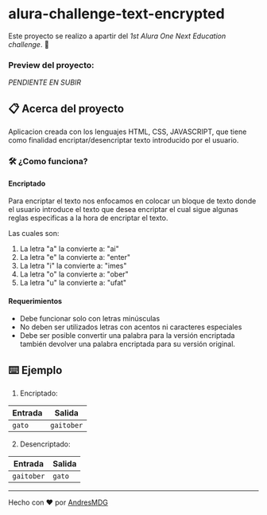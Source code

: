 # alura-challenge-text-encrypted
Este proyecto se realizo a apartir del *1st Alura One Next Education challenge*. :rocket:

### Preview del proyecto:
*PENDIENTE EN SUBIR*

## 📋 Acerca del proyecto
Aplicacion creada con los lenguajes HTML, CSS, JAVASCRIPT,
que tiene como finalidad encriptar/desencriptar texto introducido
por el usuario.

### 🛠 ¿Como funciona? 
#### Encriptado

Para encriptar el texto nos enfocamos
en colocar un bloque de texto donde el usuario introduce el texto
que desea encriptar el cual sigue algunas reglas especificas
a la hora de encriptar el texto.

Las cuales son:

1. La letra "a" la convierte a: "ai"
2. La letra "e" la convierte a: "enter"
3. La letra "i" la convierte a: "imes"
4. La letra "o" la convierte a: "ober"
5. La letra "u" la convierte a: "ufat"

#### Requerimientos

- Debe funcionar solo con letras minúsculas
- No deben ser utilizados letras con acentos ni caracteres especiales
- Debe ser posible convertir una palabra para la versión encriptada también devolver una palabra encriptada para su versión original. 

## ⌨️ Ejemplo

1. Encriptado:

| Entrada | Salida |
| ----------- | ----------- |
| `gato` | `gaitober` |

2. Desencriptado:

| Entrada | Salida |
| ----------- | ----------- |
| `gaitober` | `gato` |


---
Hecho con :heart: por [AndresMDG](https://github.com/andresmdg)